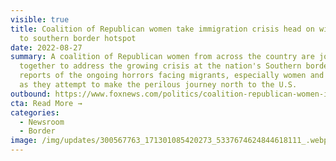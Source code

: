 ```yaml
---
visible: true
title: Coalition of Republican women take immigration crisis head on with visit
  to southern border hotspot
date: 2022-08-27
summary: A coalition of Republican women from across the country are joining
  together to address the growing crisis at the nation's Southern border amid
  reports of the ongoing horrors facing migrants, especially women and children,
  as they attempt to make the perilous journey north to the U.S.
outbound: https://www.foxnews.com/politics/coalition-republican-women-immigration-crisis-visit-southern-border-hotspot
cta: Read More →
categories:
  - Newsroom
  - Border
image: /img/updates/300567763_171301085420273_5337674624844618111_.webp
---
```

